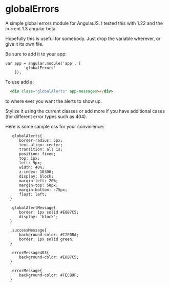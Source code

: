 globalErrors
============

A simple global errors module for AngularJS. I tested this with 1.22 and the current 1.3 angular beta.

Hopefully this is useful for somebody. Just drop the variable wherever, or give it its own file.

Be sure to add it to your app:
```
var app = angular.module('app', [
        'globalErrors'
	]);
```
	
To use add a:
```html
  <div class="globalAlerts" app-messages></div>
```
to where ever you want the alerts to show up. 

Stylize it using the current classes or add more if you have additional cases (for different error types such as 404).

Here is some sample css for your convinience:

```
  .globalAlerts{
      border-radius: 5px;
      text-align: center;
      transition: all 1s;
      position: fixed;
      top: 1px;
      left: 9px;
      width: 40%;
      z-index: 10300;
      display: block;
      margin-left: 20%;
      margin-top: 50px;
      margin-bottom: -75px;
      float: left;
  }
  
  .globalAlertMessage{
      border: 1px solid #E8B7C5;
      display: 'block';
  }
  
  .successMessage{
      background-color: #C2E0BA;
      border: 1px solid green;
  }
  
  .errorMessage403{
      background-color: #E8B7C5;
  }
  
  .errorMessage{
      background-color: #FECB9F;
  }
```
